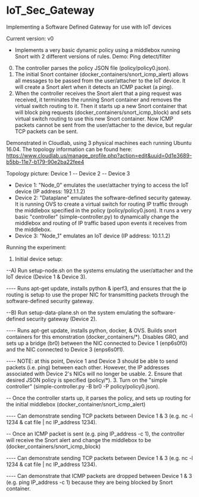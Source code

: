 # IoT_Sec_Gateway
Implementing a Software Defined Gateway for use with IoT devices

Current version: v0
- Implements a very basic dynamic policy using a middlebox running Snort with 2 different versions of rules.
Demo: Ping detect/filter
0. The controller parses the policy JSON file (policy/policy0.json).
1. The initial Snort container (docker_containers/snort_icmp_alert) allows all messages to be passed from the user/attacher to the IoT device. It will create a Snort alert when it detects an ICMP packet (a ping).
2.  When the controller receives the Snort alert that a ping request was received, it terminates the running Snort container and removes the virtual switch routing to it. Then it starts up a new Snort container that will block ping requests (docker_containers/snort_icmp_block) and sets virtual switch routing to use this new Snort container. Now ICMP packets cannot be sent from the user/attacher to the device, but regular TCP packets can be sent.


Demonstrated in Cloudlab, using 3 physical machines each running Ubuntu 16.04. The topology information can be found here: https://www.cloudlab.us/manage_profile.php?action=edit&uuid=0d1e3689-b5bb-11e7-b179-90e2ba22fee4

Topology picture:   Device 1 -- Device 2 -- Device 3

- Device 1: "Node_0" emulates the user/attacher trying to access the IoT device (IP address: 192.1.1.2)
- Device 2: "Dataplane" emulates the software-defined security gateway. It is running OVS to create a virtual switch for routing IP traffic through the middlebox specified in the policy (policy/policy0.json). It runs a very basic "controller" (simple-controller.py) to dynamically change the middlebox and routing of IP traffic based upon events it receives from the middlebox.
- Device 3: "Node_1" emulates an IoT device (IP address: 10.1.1.2)


Running the experiment:
1. Initial device setup:

--A) Run setup-node.sh on the systems emulating the user/attacher and the IoT device (Device 1 & Device 3).

---- Runs apt-get update, installs python & iperf3, and ensures that the ip routing is setup to use the proper NIC for transmitting packets through the software-defined security gateway.

--B) Run setup-data-plane.sh on the system emulating the software-defined security gateway (Device 2).

---- Runs apt-get update, installs python, docker, & OVS. Builds snort containers for this emonstration (docker_containers/*). Disables GRO, and sets up a bridge (br0) between the NIC connected to Device 1 (enp6s0f0) and the NIC connected to Device 3 (enps6s0f1).

---- NOTE: at this point, Device 1 and Device 3 should be able to send packets (i.e. ping) between each other. However, the IP addresses associated with Device 2's NICs will no longer be usable.
2. Ensure that desired JSON policy is specified (policy/*).
3. Turn on the "simple controller" (simple-controller.py -B br0 -P policy/policy0.json).

-- Once the controller starts up, it parses the policy, and sets up routing for the initial middlebox (docker_container/snort_icmp_alert)

---- Can demonstrate sending TCP packets between Device 1 & 3 (e.g. nc -l 1234 & cat file | nc IP_address 1234).

-- Once an ICMP packet is sent (e.g. ping IP_address -c 1), the controller will receive the Snort alert and change the middlebox to be (docker_containers/snort_icmp_block)

---- Can demonstrate sending TCP packets between Device 1 & 3 (e.g. nc -l 1234 & cat file | nc IP_address 1234).

---- Can demonstrate that ICMP packets are dropped between Device 1 & 3 (e.g. ping IP_address -c 1) because they are being blocked by Snort container. 
